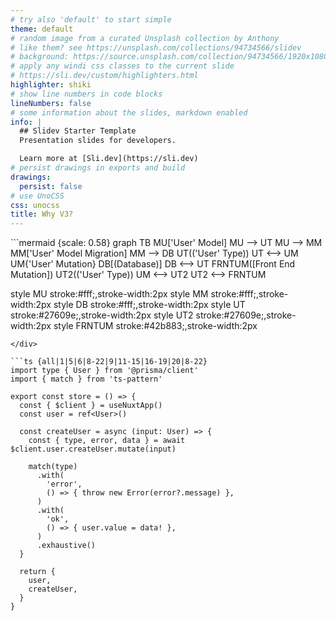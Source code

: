 ```yaml
---
# try also 'default' to start simple
theme: default
# random image from a curated Unsplash collection by Anthony
# like them? see https://unsplash.com/collections/94734566/slidev
# background: https://source.unsplash.com/collection/94734566/1920x1080
# apply any windi css classes to the current slide
# https://sli.dev/custom/highlighters.html
highlighter: shiki
# show line numbers in code blocks
lineNumbers: false
# some information about the slides, markdown enabled
info: |
  ## Slidev Starter Template
  Presentation slides for developers.

  Learn more at [Sli.dev](https://sli.dev)
# persist drawings in exports and build
drawings:
  persist: false
# use UnoCSS
css: unocss
title: Why V3?
---
```

<div class="flex gap-10">
<div>
```mermaid {scale: 0.58}
graph TB
MU['User' Model]
MU --> UT
MU --> MM
MM['User' Model Migration]
MM --> DB
UT(('User' Type))
UT <--> UM
UM{'User' Mutation}
DB[(Database)]
DB <--> UT
FRNTUM([Front End Mutation])
UT2(('User' Type))
UM <--> UT2
UT2 <--> FRNTUM

style MU stroke:#fff;,stroke-width:2px
style MM stroke:#fff;,stroke-width:2px
style DB stroke:#fff;,stroke-width:2px
style UT stroke:#27609e;,stroke-width:2px
style UT2 stroke:#27609e;,stroke-width:2px
style FRNTUM stroke:#42b883;,stroke-width:2px
```
</div>

```ts {all|1|5|6|8-22|9|11-15|16-19|20|8-22}
import type { User } from '@prisma/client'
import { match } from 'ts-pattern'

export const store = () => {
  const { $client } = useNuxtApp()
  const user = ref<User>()

  const createUser = async (input: User) => {
    const { type, error, data } = await $client.user.createUser.mutate(input)

    match(type)
      .with(
        'error',
        () => { throw new Error(error?.message) },
      )
      .with(
        'ok',
        () => { user.value = data! },
      )
      .exhaustive()
  }

  return {
    user,
    createUser,
  }
}

```

<style>
.footnotes-sep {
  @apply mt-20 opacity-10;
}
.footnotes {
  @apply text-sm opacity-75;
}
.footnote-backref {
  display: none;
}
</style>
</div>

<!--
- Mention the graph
- Import same User type from Prisma
- Destructuring the type-safe client from previous slide
- Create a User ref to store the user data
- 'createUser' function
- Access type-safe TRPC client
- Destructuring the backend responses
- Pattern matching against the type of response
- Exhaustively checking each possible response type
-->